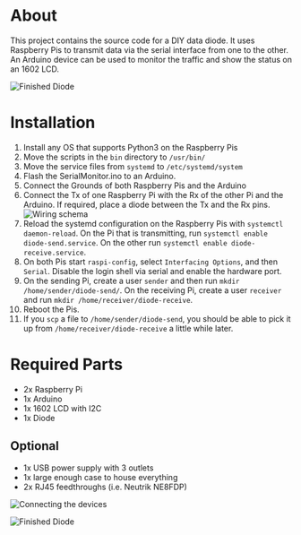 # About
This project contains the source code for a DIY data diode. It uses
Raspberry Pis to transmit data via the serial interface from one to
the other. An Arduino device can be used to monitor the traffic and
show the status on an 1602 LCD.

![Finished Diode](https://raw.githubusercontent.com/svenseeberg/data-diode/master/images/closed_case.jpg)

# Installation
1) Install any OS that supports Python3 on the Raspberry Pis
2) Move the scripts in the ```bin``` directory to ```/usr/bin/```
3) Move the service files from ```systemd``` to
   ```/etc/systemd/system```
4) Flash the SerialMonitor.ino to an Arduino.
5) Connect the Grounds of both Raspberry Pis and the Arduino
6) Connect the Tx of one Raspberry Pi with the Rx of the other Pi and
   the Arduino. If required, place a diode between the Tx and the Rx
   pins.
  ![Wiring schema](images/schema.jpg)
7) Reload the systemd configuration on the Raspberry Pis with
   ```systemctl daemon-reload```. On the Pi that is transmitting,
   run ```systemctl enable diode-send.service```. On the other run
   ```systemctl enable diode-receive.service```.
8) On both Pis start ```raspi-config```, select
   ```Interfacing Options```, and then ```Serial```.
   Disable the login shell via serial and enable the hardware port.
9) On the sending Pi, create a user ```sender``` and then run
   ```mkdir /home/sender/diode-send/```. On the receiving Pi, create
   a user ```receiver``` and run
   ```mkdir /home/receiver/diode-receive```.
10) Reboot the Pis.
11) If you ```scp``` a file to ```/home/sender/diode-send```, you
    should be able to pick it up from
    ```/home/receiver/diode-receive``` a little while later.

# Required Parts
* 2x Raspberry Pi
* 1x Arduino
* 1x 1602 LCD with I2C
* 1x Diode
## Optional
* 1x USB power supply with 3 outlets
* 1x large enough case to house everything
* 2x RJ45 feedthroughs (i.e. Neutrik NE8FDP)

![Connecting the devices](images/bare_pis.jpg)

![Finished Diode](images/open_case.jpg)

